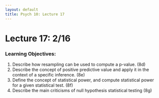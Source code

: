 ```yaml
---
layout: default
title: Psych 10: Lecture 17
---
```

# Lecture 17: 2/16

### Learning Objectives:
1. Describe how resampling can be used to compute a p-value. (8d)
2. Describe the concept of positive predictive value and apply it in the context of a specific inference. (8e)
3. Define the concept of statistical power, and compute statistical power for a given statistical test. (8f)
4. Describe the main criticisms of null hypothesis statistical testing (8g)
